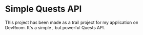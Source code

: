 # Simple Quests API
This project has been made as a trail project for my application on DevRoom.
It's a simple , but powerful Quests API.

